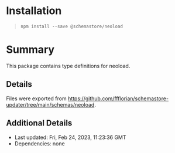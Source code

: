 # Installation
> `npm install --save @schemastore/neoload`

# Summary
This package contains type definitions for neoload.

## Details
Files were exported from https://github.com/ffflorian/schemastore-updater/tree/main/schemas/neoload.

## Additional Details
* Last updated: Fri, Feb 24, 2023, 11:23:36 GMT
* Dependencies: none
